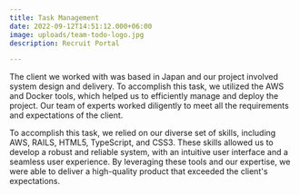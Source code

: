 ```yaml
---
title: Task Management
date: 2022-09-12T14:51:12.000+06:00
image: uploads/team-todo-logo.jpg
description: Recruit Portal

---
```

The client we worked with was based in Japan and our project involved system design and delivery. To accomplish this task, we utilized the AWS and Docker tools, which helped us to efficiently manage and deploy the project. Our team of experts worked diligently to meet all the requirements and expectations of the client.

To accomplish this task, we relied on our diverse set of skills, including AWS, RAILS, HTML5, TypeScript, and CSS3. These skills allowed us to develop a robust and reliable system, with an intuitive user interface and a seamless user experience. By leveraging these tools and our expertise, we were able to deliver a high-quality product that exceeded the client's expectations.